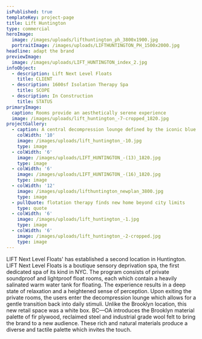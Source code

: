 ```yaml
---
isPublished: true
templateKey: project-page
title: Lift Huntington
type: commercial
heroImage:
  image: /images/uploads/lifthuntington_ph_3800x1900.jpg
  portraitImage: /images/uploads/LIFTHUNTINGTON_PH_1500x2000.jpg
headline: adapt the brand
previewImage:
  image: /images/uploads/LIFT_HUNTINGTON_index_2.jpg
infoObject:
  - description: Lift Next Level Floats
    title: CLIENT
  - description: 1600sf Isolation Therapy Spa
    title: SCOPE
  - description: In Construction
    title: STATUS
primaryImage:
  caption: Rooms provide an aesthetically serene experience
  image: /images/uploads/lift_huntington_-7-cropped_1820.jpg
projectGallery:
  - caption: A central decompression lounge defined by the iconic blue glow
    colWidth: '10'
    image: /images/uploads/lift_huntington_-10.jpg
    type: image
  - colWidth: '6'
    image: /images/uploads/LIFT_HUNTINGTON_-(13)_1820.jpg
    type: image
  - colWidth: '6'
    image: /images/uploads/LIFT_HUNTINGTON_-(16)_1820.jpg
    type: image
  - colWidth: '12'
    image: /images/uploads/lifthuntington_newplan_3800.jpg
    type: image
  - pullQuote: flotation therapy finds new home beyond city limits
    type: quote
  - colWidth: '6'
    image: /images/uploads/lift_huntington_-1.jpg
    type: image
  - colWidth: '6'
    image: /images/uploads/lift_huntington_-2-cropped.jpg
    type: image
---
```

LIFT Next Level Floats' has established a second location in Huntington. LIFT Next Level Floats is a boutique sensory deprivation spa, the first dedicated spa of its kind in NYC. The program consists of private soundproof and lightproof float rooms, each which contain a heavily salinated warm water tank for floating. The experience results in a deep state of relaxation and a heightened sense of perception. Upon exiting the private rooms, the users enter the decompression lounge which allows for a gentle transition back into daily stimuli. Unlike the Brooklyn location, this new retail space was a white box. BC—OA introduces the Brooklyn material palette of fir plywood, reclaimed steel and industrial grade wool felt to bring the brand to a new audience. These rich and natural materials produce a diverse and tactile palette which invites the touch.
